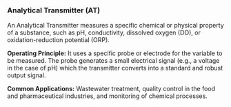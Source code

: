 ### Analytical Transmitter (AT)
An Analytical Transmitter measures a specific chemical or physical property of a substance, such as pH, conductivity, dissolved oxygen (DO), or oxidation-reduction potential (ORP).

**Operating Principle:** It uses a specific probe or electrode for the variable to be measured. The probe generates a small electrical signal (e.g., a voltage in the case of pH) which the transmitter converts into a standard and robust output signal.

**Common Applications:** Wastewater treatment, quality control in the food and pharmaceutical industries, and monitoring of chemical processes.
